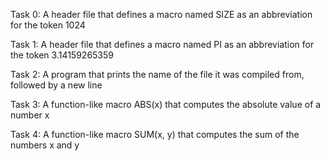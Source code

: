 Task 0: A header file that defines a macro named SIZE as an abbreviation for the token 1024

Task 1: A header file that defines a macro named PI as an abbreviation for the token 3.14159265359

Task 2: A program that prints the name of the file it was compiled from, followed by a new line

Task 3: A function-like macro ABS(x) that computes the absolute value of a number x

Task 4: A function-like macro SUM(x, y) that computes the sum of the numbers x and y

